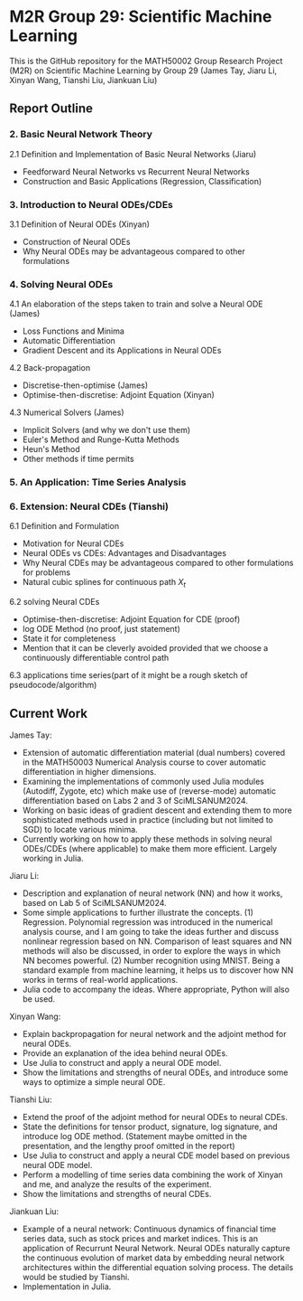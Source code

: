 # M2R Group 29: Scientific Machine Learning

This is the GitHub repository for the MATH50002 Group Research Project (M2R) on Scientific Machine Learning by Group 29 (James Tay, Jiaru Li, Xinyan Wang, Tianshi Liu, Jiankuan Liu)

## Report Outline

### 2. Basic Neural Network Theory

2.1 Definition and Implementation of Basic Neural Networks (Jiaru)

- Feedforward Neural Networks vs Recurrent Neural Networks
- Construction and Basic Applications (Regression, Classification)

### 3. Introduction to Neural ODEs/CDEs

3.1 Definition of Neural ODEs (Xinyan)

- Construction of Neural ODEs
- Why Neural ODEs may be advantageous compared to other formulations

### 4. Solving Neural ODEs

4.1 An elaboration of the steps taken to train and solve a Neural ODE (James)

- Loss Functions and Minima
- Automatic Differentiation
- Gradient Descent and its Applications in Neural ODEs

4.2 Back-propagation

- Discretise-then-optimise (James)
- Optimise-then-discretise: Adjoint Equation (Xinyan)

4.3 Numerical Solvers (James)

- Implicit Solvers (and why we don't use them)
- Euler's Method and Runge-Kutta Methods
- Heun's Method
- Other methods if time permits

### 5. An Application: Time Series Analysis

### 6. Extension: Neural CDEs (Tianshi)

6.1 Definition and Formulation 

- Motivation for Neural CDEs
- Neural ODEs vs CDEs: Advantages and Disadvantages
- Why Neural CDEs may be advantageous compared to other formulations for problems
- Natural cubic splines for continuous path $X_t$

6.2 solving Neural CDEs
- Optimise-then-discretise: Adjoint Equation for CDE (proof)
- log ODE Method (no proof, just statement)
- State it for completeness
- Mention that it can be cleverly avoided provided that we choose a continuously differentiable control path

6.3 applications
time series(part of it might be a rough sketch of pseudocode/algorithm)

## Current Work

James Tay:

- Extension of automatic differentiation material (dual numbers) covered in the MATH50003 Numerical Analysis course to cover automatic differentiation in higher dimensions.
- Examining the implementations of commonly used Julia modules (Autodiff, Zygote, etc) which make use of (reverse-mode) automatic differentiation based on Labs 2 and 3 of SciMLSANUM2024.
- Working on basic ideas of gradient descent and extending them to more sophisticated methods used in practice (including but not limited to SGD) to locate various minima.
- Currently working on how to apply these methods in solving neural ODEs/CDEs (where applicable) to make them more efficient. Largely working in Julia.

Jiaru Li:

- Description and explanation of neural network (NN) and how it works, based on Lab 5 of SciMLSANUM2024.
- Some simple applications to further illustrate the concepts.
  (1) Regression. Polynomial regression was introduced in the numerical analysis course, and I am going to take the ideas further and discuss nonlinear regression based on NN. Comparison of least squares and NN methods will also be discussed, in order to explore the ways in which NN becomes powerful.
  (2) Number recognition using MNIST. Being a standard example from machine learning, it helps us to discover how NN works in terms of real-world applications.
- Julia code to accompany the ideas. Where appropriate, Python will also be used.

Xinyan Wang:

- Explain backpropagation for neural network and the adjoint method for neural ODEs.
- Provide an explanation of the idea behind neural ODEs.
- Use Julia to construct and apply a neural ODE model.
- Show the limitations and strengths of neural ODEs, and introduce some ways to optimize a simple neural ODE.

Tianshi Liu:

- Extend the proof of the adjoint method for neural ODEs to neural CDEs.
- State the definitions for tensor product, signature, log signature, and introduce log ODE method. (Statement maybe omitted in the presentation, and the lengthy proof omitted in the report)
- Use Julia to construct and apply a neural CDE model based on previous neural ODE model.
- Perform a modelling of time series data combining the work of Xinyan and me, and analyze the results of the experiment.
- Show the limitations and strengths of neural CDEs.

Jiankuan Liu:

- Example of a neural network: Continuous dynamics of financial time series data, such as stock prices and market indices. This is an application of Recurrunt Neural Network. Neural ODEs naturally capture the continuous evolution of market data by embedding neural network architectures within the differential equation solving process. The details would be studied by Tianshi.
- Implementation in Julia.
